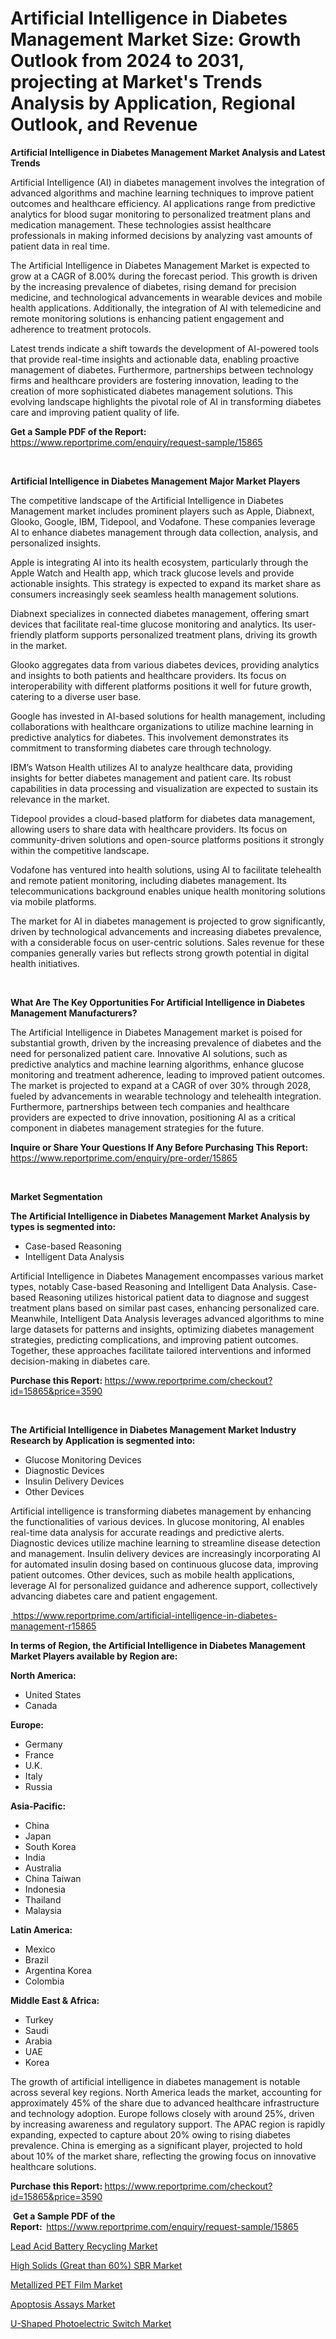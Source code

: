 <p><h1>Artificial Intelligence in Diabetes Management Market Size: Growth Outlook from 2024 to 2031, projecting at Market's Trends Analysis by Application, Regional Outlook, and Revenue</h1></p><p><strong>Artificial Intelligence in Diabetes Management Market Analysis and Latest Trends</strong></p>
<p><p>Artificial Intelligence (AI) in diabetes management involves the integration of advanced algorithms and machine learning techniques to improve patient outcomes and healthcare efficiency. AI applications range from predictive analytics for blood sugar monitoring to personalized treatment plans and medication management. These technologies assist healthcare professionals in making informed decisions by analyzing vast amounts of patient data in real time.</p><p>The Artificial Intelligence in Diabetes Management Market is expected to grow at a CAGR of 8.00% during the forecast period. This growth is driven by the increasing prevalence of diabetes, rising demand for precision medicine, and technological advancements in wearable devices and mobile health applications. Additionally, the integration of AI with telemedicine and remote monitoring solutions is enhancing patient engagement and adherence to treatment protocols.</p><p>Latest trends indicate a shift towards the development of AI-powered tools that provide real-time insights and actionable data, enabling proactive management of diabetes. Furthermore, partnerships between technology firms and healthcare providers are fostering innovation, leading to the creation of more sophisticated diabetes management solutions. This evolving landscape highlights the pivotal role of AI in transforming diabetes care and improving patient quality of life.</p></p>
<p><strong>Get a Sample PDF of the Report:&nbsp;</strong> <a href="https://www.reportprime.com/enquiry/request-sample/15865?utm_campaign=48&utm_medium=2&utm_source=Github&utm_content=ia&utm_term=30112024&utm_id=artificial-intelligence-in-diabetes-management">https://www.reportprime.com/enquiry/request-sample/15865</a></p>
<p>&nbsp;</p>
<p><strong>Artificial Intelligence in Diabetes Management Major Market Players</strong></p>
<p><p>The competitive landscape of the Artificial Intelligence in Diabetes Management market includes prominent players such as Apple, Diabnext, Glooko, Google, IBM, Tidepool, and Vodafone. These companies leverage AI to enhance diabetes management through data collection, analysis, and personalized insights.</p><p>Apple is integrating AI into its health ecosystem, particularly through the Apple Watch and Health app, which track glucose levels and provide actionable insights. This strategy is expected to expand its market share as consumers increasingly seek seamless health management solutions. </p><p>Diabnext specializes in connected diabetes management, offering smart devices that facilitate real-time glucose monitoring and analytics. Its user-friendly platform supports personalized treatment plans, driving its growth in the market.</p><p>Glooko aggregates data from various diabetes devices, providing analytics and insights to both patients and healthcare providers. Its focus on interoperability with different platforms positions it well for future growth, catering to a diverse user base.</p><p>Google has invested in AI-based solutions for health management, including collaborations with healthcare organizations to utilize machine learning in predictive analytics for diabetes. This involvement demonstrates its commitment to transforming diabetes care through technology.</p><p>IBM’s Watson Health utilizes AI to analyze healthcare data, providing insights for better diabetes management and patient care. Its robust capabilities in data processing and visualization are expected to sustain its relevance in the market.</p><p>Tidepool provides a cloud-based platform for diabetes data management, allowing users to share data with healthcare providers. Its focus on community-driven solutions and open-source platforms positions it strongly within the competitive landscape.</p><p>Vodafone has ventured into health solutions, using AI to facilitate telehealth and remote patient monitoring, including diabetes management. Its telecommunications background enables unique health monitoring solutions via mobile platforms.</p><p>The market for AI in diabetes management is projected to grow significantly, driven by technological advancements and increasing diabetes prevalence, with a considerable focus on user-centric solutions. Sales revenue for these companies generally varies but reflects strong growth potential in digital health initiatives.</p></p>
<p>&nbsp;</p>
<p><strong>What Are The Key Opportunities For Artificial Intelligence in Diabetes Management Manufacturers?</strong></p>
<p><p>The Artificial Intelligence in Diabetes Management market is poised for substantial growth, driven by the increasing prevalence of diabetes and the need for personalized patient care. Innovative AI solutions, such as predictive analytics and machine learning algorithms, enhance glucose monitoring and treatment adherence, leading to improved patient outcomes. The market is projected to expand at a CAGR of over 30% through 2028, fueled by advancements in wearable technology and telehealth integration. Furthermore, partnerships between tech companies and healthcare providers are expected to drive innovation, positioning AI as a critical component in diabetes management strategies for the future.</p></p>
<p><strong>Inquire or Share Your Questions If Any Before Purchasing This Report:</strong> <a href="https://www.reportprime.com/enquiry/pre-order/15865?utm_campaign=48&utm_medium=2&utm_source=Github&utm_content=ia&utm_term=30112024&utm_id=artificial-intelligence-in-diabetes-management">https://www.reportprime.com/enquiry/pre-order/15865</a></p>
<p>&nbsp;</p>
<p><strong>Market Segmentation</strong></p>
<p><strong>The Artificial Intelligence in Diabetes Management Market Analysis by types is segmented into:</strong></p>
<p><ul><li>Case-based Reasoning</li><li>Intelligent Data Analysis</li></ul></p>
<p><p>Artificial Intelligence in Diabetes Management encompasses various market types, notably Case-based Reasoning and Intelligent Data Analysis. Case-based Reasoning utilizes historical patient data to diagnose and suggest treatment plans based on similar past cases, enhancing personalized care. Meanwhile, Intelligent Data Analysis leverages advanced algorithms to mine large datasets for patterns and insights, optimizing diabetes management strategies, predicting complications, and improving patient outcomes. Together, these approaches facilitate tailored interventions and informed decision-making in diabetes care.</p></p>
<p><strong>Purchase this Report:&nbsp;</strong><a href="https://www.reportprime.com/checkout?id=15865&price=3590&utm_campaign=48&utm_medium=2&utm_source=Github&utm_content=ia&utm_term=30112024&utm_id=artificial-intelligence-in-diabetes-management">https://www.reportprime.com/checkout?id=15865&price=3590</a></p>
<p>&nbsp;</p>
<p><strong>The Artificial Intelligence in Diabetes Management Market Industry Research by Application is segmented into:</strong></p>
<p><ul><li>Glucose Monitoring Devices</li><li>Diagnostic Devices</li><li>Insulin Delivery Devices</li><li>Other Devices</li></ul></p>
<p><p>Artificial intelligence is transforming diabetes management by enhancing the functionalities of various devices. In glucose monitoring, AI enables real-time data analysis for accurate readings and predictive alerts. Diagnostic devices utilize machine learning to streamline disease detection and management. Insulin delivery devices are increasingly incorporating AI for automated insulin dosing based on continuous glucose data, improving patient outcomes. Other devices, such as mobile health applications, leverage AI for personalized guidance and adherence support, collectively advancing diabetes care and patient engagement.</p></p>
<p><a href="https://www.reportprime.com/artificial-intelligence-in-diabetes-management-r15865?utm_campaign=48&utm_medium=2&utm_source=Github&utm_content=ia&utm_term=30112024&utm_id=artificial-intelligence-in-diabetes-management">&nbsp;https://www.reportprime.com/artificial-intelligence-in-diabetes-management-r15865</a></p>
<p><strong>In terms of Region, the Artificial Intelligence in Diabetes Management Market Players available by Region are:</strong></p>
<p>
    <p> <strong> North America: </strong>
        <ul>
            <li>United States</li>
            <li>Canada</li>
        </ul>
        </p> 
    <p> <strong> Europe: </strong>
        <ul>
            <li>Germany</li>
            <li>France</li>
            <li>U.K.</li>
            <li>Italy</li>
            <li>Russia</li>
        </ul>
        </p> 
    <p> <strong> Asia-Pacific: </strong>
        <ul>
            <li>China</li>
            <li>Japan</li>
            <li>South Korea</li>
            <li>India</li>
            <li>Australia</li>
            <li>China Taiwan</li>
            <li>Indonesia</li>
            <li>Thailand</li>
            <li>Malaysia</li>
        </ul>
        </p> 
    <p> <strong> Latin America: </strong>
        <ul>
            <li>Mexico</li>
            <li>Brazil</li>
            <li>Argentina Korea</li>
            <li>Colombia</li>
        </ul>
        </p> 
    <p> <strong> Middle East & Africa: </strong>
        <ul>
            <li>Turkey</li>
            <li>Saudi</li>
            <li>Arabia</li>
            <li>UAE</li>
            <li>Korea</li>
        </ul>
    </p>
    </p>
<p><p>The growth of artificial intelligence in diabetes management is notable across several key regions. North America leads the market, accounting for approximately 45% of the share due to advanced healthcare infrastructure and technology adoption. Europe follows closely with around 25%, driven by increasing awareness and regulatory support. The APAC region is rapidly expanding, expected to capture about 20% owing to rising diabetes prevalence. China is emerging as a significant player, projected to hold about 10% of the market share, reflecting the growing focus on innovative healthcare solutions.</p></p>
<p><strong>Purchase this Report: </strong><a href="https://www.reportprime.com/checkout?id=15865&price=3590&utm_campaign=48&utm_medium=2&utm_source=Github&utm_content=ia&utm_term=30112024&utm_id=artificial-intelligence-in-diabetes-management">https://www.reportprime.com/checkout?id=15865&price=3590</a></p>
<p>&nbsp;<strong>Get a Sample PDF of the Report:&nbsp;&nbsp;</strong><a href="https://www.reportprime.com/enquiry/request-sample/15865?utm_campaign=48&utm_medium=2&utm_source=Github&utm_content=ia&utm_term=30112024&utm_id=artificial-intelligence-in-diabetes-management">https://www.reportprime.com/enquiry/request-sample/15865</a></p>
<p><strong></strong></p>
<p><p><a href="https://www.linkedin.com/pulse/lead-acid-battery-recycling-market-size-growth-expected-reach-4hy0f?utm_campaign=48&utm_medium=2&utm_source=Github&utm_content=ia&utm_term=30112024&utm_id=artificial-intelligence-in-diabetes-management">Lead Acid Battery Recycling Market</a></p><p><a href="https://issuu.com/reportprime-2/docs/high-solids-great-than-60-sbr-market-size-2030.ppt?utm_campaign=48&utm_medium=2&utm_source=Github&utm_content=ia&utm_term=30112024&utm_id=artificial-intelligence-in-diabetes-management">High Solids (Great than 60%) SBR Market</a></p><p><a href="https://www.linkedin.com/pulse/metallized-pet-film-market-outlook-share-analysis--3s2fe?utm_campaign=48&utm_medium=2&utm_source=Github&utm_content=ia&utm_term=30112024&utm_id=artificial-intelligence-in-diabetes-management">Metallized PET Film Market</a></p><p><a href="https://github.com/gallegoszuri803/Market-Research-Report-List-1/blob/main/apoptosis-assays-market.md?utm_campaign=48&utm_medium=2&utm_source=Github&utm_content=ia&utm_term=30112024&utm_id=artificial-intelligence-in-diabetes-management">Apoptosis Assays Market</a></p><p><a href="https://issuu.com/reportprime-2/docs/u-shaped-photoelectric-switch-market-size-2030.ppt?utm_campaign=48&utm_medium=2&utm_source=Github&utm_content=ia&utm_term=30112024&utm_id=artificial-intelligence-in-diabetes-management">U-Shaped Photoelectric Switch Market</a></p></p>